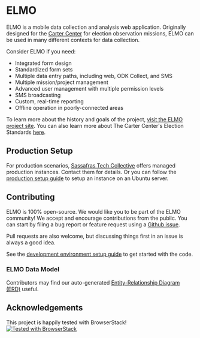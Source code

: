 # ELMO
ELMO is a mobile data collection and analysis web application. Originally designed for the [Carter Center](http://www.cartercenter.org) for election observation missions, ELMO can be used in many different contexts for data collection.

Consider ELMO if you need:

- Integrated form design
- Standardized form sets
- Multiple data entry paths, including web, ODK Collect, and SMS
- Multiple mission/project management
- Advanced user management with multiple permission levels
- SMS broadcasting
- Custom, real-time reporting
- Offline operation in poorly-connected areas

To learn more about the history and goals of the project, [visit the ELMO project site](http://getelmo.org).
You can also learn more about The Carter Center's Election Standards [here](http://cartercenter.org).

## Production Setup

For production scenarios, [Sassafras Tech Collective](http://sassafras.coop) offers managed production instances. Contact them for details. Or you can follow the [production setup guide](docs/production-setup.md) to setup an instance on an Ubuntu server.

## Contributing

ELMO is 100% open-source. We would like you to be part of the ELMO community! We accept and encourage contributions from the public. You can start by filing a bug report or feature request using a [Github issue](https://github.com/thecartercenter/elmo/issues).

Pull requests are also welcome, but discussing things first in an issue is always a good idea.

See the [development environment setup guide](docs/development-setup.md) to get started with the code.

### ELMO Data Model

Contributors may find our auto-generated [Entity-Relationship Diagram (ERD)](docs/erd.pdf) useful.




## Acknowledgements

This project is happily tested with BrowserStack!
[![Tested with BrowserStack](https://www.browserstack.com/images/layout/browserstack-logo-600x315.png)](https://www.browserstack.com)

